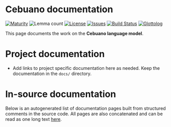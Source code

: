 # Cebuano documentation

[![Maturity](https://img.shields.io/endpoint?url=https%3A%2F%2Fraw.githubusercontent.com%2Fgiellalt%2Flang-ceb%2Fgh-pages%2Fmaturity.json)](https://giellalt.github.io/MaturityClassification.html)
![Lemma count](https://img.shields.io/endpoint?url=https%3A%2F%2Fraw.githubusercontent.com%2Fgiellalt%2Flang-ceb%2Fgh-pages%2Flemmacount.json)
[![License](https://img.shields.io/github/license/giellalt/lang-ceb)](https://github.com/giellalt/lang-ceb/blob/main/LICENSE)
[![Issues](https://img.shields.io/github/issues/giellalt/lang-ceb)](https://github.com/giellalt/lang-ceb/issues)
[![Build Status](https://builds.giellalt.org/api/badge/lang-ceb?label=CI)](https://builds.giellalt.org/pipelines/lang-ceb/builds/latest)
[![Glottolog](https://img.shields.io/badge/Glottolog-green)](https://glottolog.org/resource/languoid/id/__GLOTTOLOG_ID__)

This page documents the work on the **Cebuano language model**. 

# Project documentation

* Add links to project specific documentation here as needed. Keep the documentation in the `docs/` directory.

# In-source documentation

Below is an autogenerated list of documentation pages built from structured comments in the source code. All pages are also concatenated and can be read as one long text [here](ceb.md).
